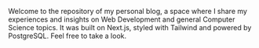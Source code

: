 Welcome to the repository of my personal blog, a space where I share my experiences and insights on Web Development and general Computer Science topics. It was built on Next.js, styled with Tailwind and powered by PostgreSQL. Feel free to take a look.
